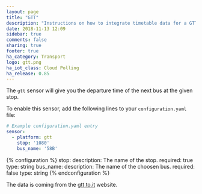 ```yaml
---
layout: page
title: "GTT"
description: "Instructions on how to integrate timetable data for a GTT stop within Home Assistant."
date: 2018-11-13 12:09
sidebar: true
comments: false
sharing: true
footer: true
ha_category: Transport
logo: gtt.png
ha_iot_class: Cloud Polling
ha_release: 0.85
---
```



The `gtt` sensor will give you the departure time of the next bus at the given stop.

To enable this sensor, add the following lines to your `configuration.yaml` file:

```yaml
# Example configuration.yaml entry
sensor:
  - platform: gtt
    stop: '1080'
    bus_name: '58B'
```
{% configuration %}
stop:
  description: The name of the stop.
  required: true
  type: string
bus_name:
  description: The name of the choosen bus.
  required: false
  type: string
{% endconfiguration %}

The data is coming from the [gtt.to.it](http://www.gtt.to.it/cms/) website.
